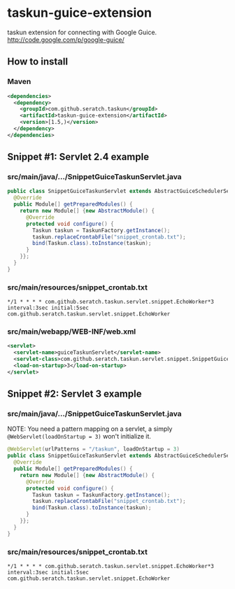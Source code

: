 # taskun-guice-extension

taskun extension for connecting with Google Guice.
http://code.google.com/p/google-guice/

## How to install

### Maven

```xml
<dependencies>
  <dependency>
    <groupId>com.github.seratch.taskun</groupId>
    <artifactId>taskun-guice-extension</artifactId>
    <version>[1.5,)</version>
  </dependency>
</dependencies>
```

## Snippet #1: Servlet 2.4 example

### src/main/java/.../SnippetGuiceTaskunServlet.java

```java
public class SnippetGuiceTaskunServlet extends AbstractGuiceSchedulerServlet {
  @Override
  public Module[] getPreparedModules() {
    return new Module[] {new AbstractModule() {
      @Override
      protected void configure() {
        Taskun taskun = TaskunFactory.getInstance();
        taskun.replaceCrontabFile("snippet_crontab.txt");
        bind(Taskun.class).toInstance(taskun);
      }
    }};
  }
}
```

### src/main/resources/snippet_crontab.txt

```
*/1 * * * * com.github.seratch.taskun.servlet.snippet.EchoWorker*3
interval:3sec initial:5sec com.github.seratch.taskun.servlet.snippet.EchoWorker
```

### src/main/webapp/WEB-INF/web.xml

```xml
<servlet>
  <servlet-name>guiceTaskunServlet</servlet-name>
  <servlet-class>com.github.seratch.taskun.servlet.snippet.SnippetGuiceTaskunServlet</servlet-class>
  <load-on-startup>3</load-on-startup>
</servlet>
```

## Snippet #2: Servlet 3 example

### src/main/java/.../SnippetGuiceTaskunServlet.java

NOTE: You need a pattern mapping on a servlet, a simply `@WebServlet(loadOnStartup = 3)` won't initialize it.

```java
@WebServlet(urlPatterns = "/taskun", loadOnStartup = 3)
public class SnippetGuiceTaskunServlet extends AbstractGuiceSchedulerServlet {
  @Override
  public Module[] getPreparedModules() {
    return new Module[] {new AbstractModule() {
      @Override
      protected void configure() {
        Taskun taskun = TaskunFactory.getInstance();
        taskun.replaceCrontabFile("snippet_crontab.txt");
        bind(Taskun.class).toInstance(taskun);
      }
    }};
  }
}
```

### src/main/resources/snippet_crontab.txt

```
*/1 * * * * com.github.seratch.taskun.servlet.snippet.EchoWorker*3
interval:3sec initial:5sec com.github.seratch.taskun.servlet.snippet.EchoWorker
```
